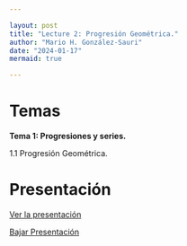 ```yaml
---

layout: post
title: "Lecture 2: Progresión Geométrica."
author: "Mario H. González-Sauri"
date: "2024-01-17"
mermaid: true

---
```


<!--  FORMAT: https://github.com/adam-p/markdown-here/wiki/Markdown-Cheatsheet -->

# Temas


**Tema 1: Progresiones y series.**

1.1 Progresión Geométrica.

# Presentación


[Ver la presentación](https://raw.githack.com/Wario84/FIN1403_MAT_FINANCE/master/_posts/lectures/FIN1403_02.html)


<a href="https://github.com/Wario84/FIN1403_MAT_FINANCE/blob/master/_posts/lectures/FIN1403_02.html" download>
  Bajar Presentación
</a>